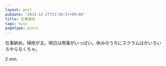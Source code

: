 ```yaml
---
layout: post
pubdate: "2013-12-27T23:50:57+09:00"
title: 仕事納め
tags: misc
pagetype: posts
---
```

仕事納め。掃除が主。明日は用事がいっぱい。休みのうちにスクラムほかいろいろやらなくちゃ。

2 min.
